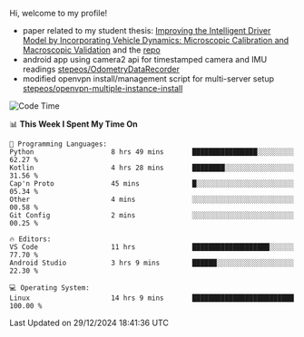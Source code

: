 Hi, welcome to my profile!

* paper related to my student thesis: [Improving the Intelligent Driver Model by Incorporating Vehicle Dynamics: Microscopic Calibration and Macroscopic Validation](https://doi.org/10.48550/arXiv.2408.03722) and the [repo](https://github.com/stepeos/pycarmodel_calibration)
* android app using camera2 api for timestamped camera and IMU readings [stepeos/OdometryDataRecorder](https://github.com/stepeos/OdometryDataRecorder)
* modified openvpn install/management script for multi-server setup [stepeos/openvpn-multiple-instance-install](https://github.com/stepeos/openvpn-multiple-instance-install)

<!--START_SECTION:waka-->
![Code Time](http://img.shields.io/badge/Code%20Time-1%2C968%20hrs%2054%20mins-blue)

📊 **This Week I Spent My Time On** 

```text
💬 Programming Languages: 
Python                   8 hrs 49 mins       ████████████████░░░░░░░░░   62.27 % 
Kotlin                   4 hrs 28 mins       ████████░░░░░░░░░░░░░░░░░   31.56 % 
Cap'n Proto              45 mins             █░░░░░░░░░░░░░░░░░░░░░░░░   05.34 % 
Other                    4 mins              ░░░░░░░░░░░░░░░░░░░░░░░░░   00.58 % 
Git Config               2 mins              ░░░░░░░░░░░░░░░░░░░░░░░░░   00.25 % 

🔥 Editors: 
VS Code                  11 hrs              ███████████████████░░░░░░   77.70 % 
Android Studio           3 hrs 9 mins        ██████░░░░░░░░░░░░░░░░░░░   22.30 % 

💻 Operating System: 
Linux                    14 hrs 9 mins       █████████████████████████   100.00 % 
```


 Last Updated on 29/12/2024 18:41:36 UTC
<!--END_SECTION:waka-->
